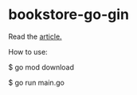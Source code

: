 # bookstore-go-gin

Read the [article.](https://blog.logrocket.com/rest-api-golang-gin-gorm/)

How to use:

<!-- install all the required dependencies -->
$ go mod download 
<!-- execute the application -->
$ go run main.go
